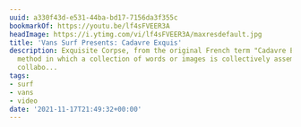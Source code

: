 ```yaml
---
uuid: a330f43d-e531-44ba-bd17-7156da3f355c
bookmarkOf: https://youtu.be/lf4sFVEER3A
headImage: https://i.ytimg.com/vi/lf4sFVEER3A/maxresdefault.jpg
title: 'Vans Surf Presents: Cadavre Exquis'
description: Exquisite Corpse, from the original French term "Cadavre Exquis" is a
  method in which a collection of words or images is collectively assembled. Each
  collabo...
tags:
- surf
- vans
- video
date: '2021-11-17T21:49:32+00:00'
---
```


